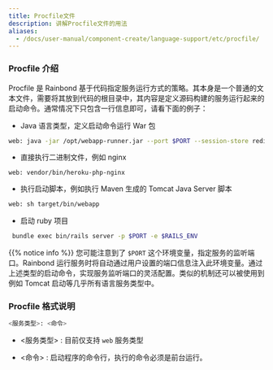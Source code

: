 ```yaml
---
title: Procfile文件
description: 讲解Procfile文件的用法
aliases:
  - /docs/user-manual/component-create/language-support/etc/procfile/
---
```


### Procfile 介绍

Procfile 是 Rainbond 基于代码指定服务运行方式的策略。其本身是一个普通的文本文件，需要将其放到代码的根目录中，其内容是定义源码构建的服务运行起来的启动命令。通常情况下只包含一行信息即可，请看下面的例子：

- Java 语言类型，定义启动命令运行 War 包

```bash
web: java -jar /opt/webapp-runner.jar --port $PORT --session-store redis ./*.war
```

- 直接执行二进制文件，例如 nginx

```
web: vendor/bin/heroku-php-nginx
```

- 执行启动脚本，例如执行 Maven 生成的 Tomcat Java Server 脚本

```bash
web: sh target/bin/webapp
```

- 启动 ruby 项目

```bash
 bundle exec bin/rails server -p $PORT -e $RAILS_ENV
```

{{% notice info %}}
您可能注意到了 `$PORT` 这个环境变量，指定服务的监听端口。Rainbond 运行服务时将自动通过用户设置的端口信息注入此环境变量。通过上述类型的启动命令，实现服务监听端口的灵活配置。类似的机制还可以被使用到例如 Tomcat 启动等几乎所有语言服务类型中。

### Procfile 格式说明

```bash
<服务类型>: <命令>
```

- <服务类型> : 目前仅支持 `web` 服务类型

- <命令> : 启动程序的命令行，执行的命令必须是前台运行。
